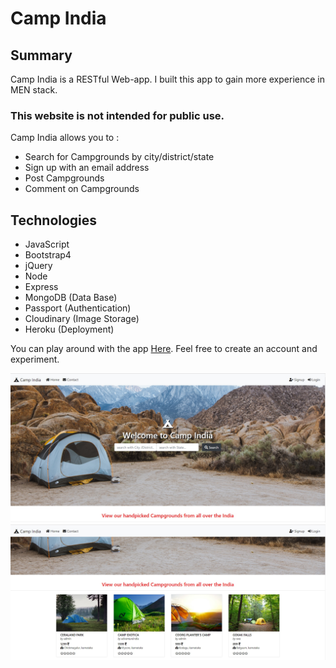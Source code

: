 # Camp India
## Summary
Camp India is a RESTful Web-app. I built this app to gain more experience in MEN stack.

### This website is not intended for public use.

Camp India allows you to :

- Search for Campgrounds by city/district/state
- Sign up with an email address
- Post Campgrounds
- Comment on Campgrounds

## Technologies
- JavaScript
- Bootstrap4
- jQuery
- Node
- Express
- MongoDB (Data Base)
- Passport (Authentication)
- Cloudinary (Image Storage)
- Heroku (Deployment)

You can play around with the app [Here](http://campindia.herokuapp.com/). Feel free to create an account and experiment.

![Screen Shot](https://raw.githubusercontent.com/chandramohan-ankad/campindia/master/public/slideshow/Screenshot1.jpg)
![Screen Shot](https://raw.githubusercontent.com/chandramohan-ankad/campindia/master/public/slideshow/Screenshot2.jpg)
 
